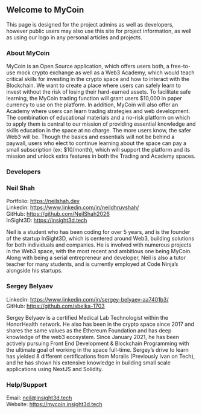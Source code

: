 ## Welcome to MyCoin

This page is designed for the project admins as well as developers, however public users may also use this site for project information, as well as using our logo in any personal articles and projects.

### About MyCoin

  MyCoin is an Open Source application, which offers users both, a free-to-use mock crypto exchange as well as a Web3 Academy, which would teach critical skills for investing in the crypto space and how to interact with the Blockchain. We want to create a place where users can safely learn to invest without the risk of losing their hard-earned assets. To facilitate safe learning, the MyCoin trading function will grant users $10,000 in paper currency to use on the platform. In addition, MyCoin will also offer an Academy where users can learn trading strategies and web development. The combination of educational materials and a no-risk platform on which to apply them is central to our mission of providing essential knowledge and skills education in the space at no charge. The more users know, the safer Web3 will be. Though the basics and essentials will not be behind a paywall, users who elect to continue learning about the space can pay a small subscription (ex: $10/month), which will support the platform and its mission and unlock extra features in both the Trading and Academy spaces. 

### Developers

### Neil Shah  
Portfolio: https://neilshah.dev  
Linkedin: https://www.linkedin.com/in/neildhruvshah/  
GitHub: https://github.com/NeilShah2026  
InSight3D: https://insight3d.tech  

Neil is a student who has been coding for over 5 years, and is the founder of the startup InSight3D, which is centered around Web3, building solutions for both individuals and companies. He is involved with numerous projects in the Web3 space, with the most recent and ambitious one being MyCoin. Along with being a serial entrepreneur and developer, Neil is also a tutor teacher for many students, and is currently employed at Code Ninja’s alongside his startups.  
  
### Sergey Belyaev  
Linkedin: https://www.linkedin.com/in/sergey-belyaev-aa7401b3/  
GitHub: https://github.com/sbelka-1703  
  
Sergey Belyaev is a certified Medical Lab Technologist within the HonorHealth network.
He also has been in the crypto space since 2017 and shares the same values as the Ethereum Foundation and has deep knowledge of the web3 ecosystem. Since January 2021, he has been actively pursuing Front End Development & Blockchain Programming with the ultimate goal of working in the space full-time. Sergey’s drive to learn has yielded 8 different certifications from Moralis (Previously Ivan on Tech), and he has shown his extensive knowledge in building small scale applications using NextJS and Solidity.

### Help/Support  
Email: neil@insight3d.tech  
Website: https://mycoin.insight3d.tech  
